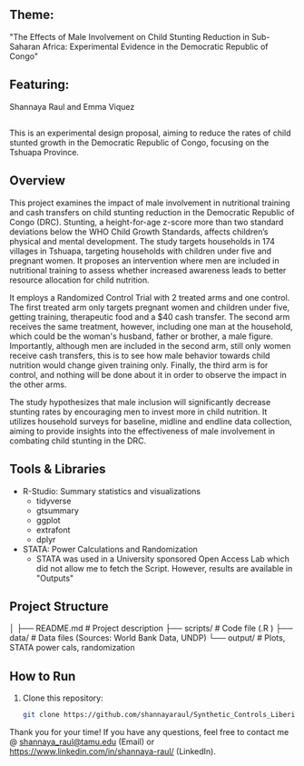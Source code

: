 ## Theme:
 "The Effects of Male Involvement on Child Stunting Reduction in Sub-Saharan Africa:
Experimental Evidence in the Democratic Republic of Congo"

 ## Featuring: 
 Shannaya Raul and Emma Viquez

 ## 
 This is an experimental design proposal, aiming to reduce the rates of child stunted growth in the Democratic Republic of Congo, focusing on the Tshuapa Province. 
 

 ## Overview
 This project examines the impact of male involvement in nutritional training and cash transfers on child stunting reduction in the Democratic Republic of Congo (DRC). Stunting, a height-for-age z-score more than two standard deviations below the WHO Child Growth Standards, affects children’s physical and mental development. The study targets households in 174 villages in Tshuapa, targeting households with children under five and pregnant women. It proposes an intervention where men are included in nutritional training to assess whether increased awareness leads to better resource allocation for child nutrition. 
 
 It employs a Randomized Control Trial with 2 treated arms and one control. The first treated arm only targets pregnant women and children under five, getting training, therapeutic food and a $40 cash transfer. The second arm receives the same treatment, however, including one man at the household, which could be the woman's husband, father or brother, a male figure. Importantly, although men are included in the second arm, still only women receive cash transfers, this is to see how male behavior towards child nutrition would change given training only. Finally, the third arm is for control, and nothing will be done about it in order to observe the impact in the other arms.  
 
 The study hypothesizes that male inclusion will significantly decrease stunting rates by encouraging men to invest more in child nutrition. It utilizes household surveys for baseline, midline and endline data collection, aiming to provide insights into the effectiveness of male involvement in combating child stunting in the DRC.


 ## Tools & Libraries
 - R-Studio: Summary statistics and visualizations 
    - tidyverse
    - gtsummary
    - ggplot
    - extrafont
    - dplyr
- STATA: Power Calculations and Randomization
    - STATA was used in a University sponsored Open Access Lab which did not allow me to fetch the Script. However, results are available in "Outputs"

## Project Structure

│
├── README.md         # Project description
├── scripts/           # Code file (.R )
├── data/              # Data files (Sources: World Bank Data, UNDP)
└── output/            # Plots, STATA power cals, randomization

## How to Run
1. Clone this repository:
   ```bash
   git clone https://github.com/shannayaraul/Synthetic_Controls_Liberia.git
   
Thank you for your time!
If you have any questions, feel free to contact me @ shannaya_raul@tamu.edu (Email) or https://www.linkedin.com/in/shannaya-raul/ (LinkedIn).
